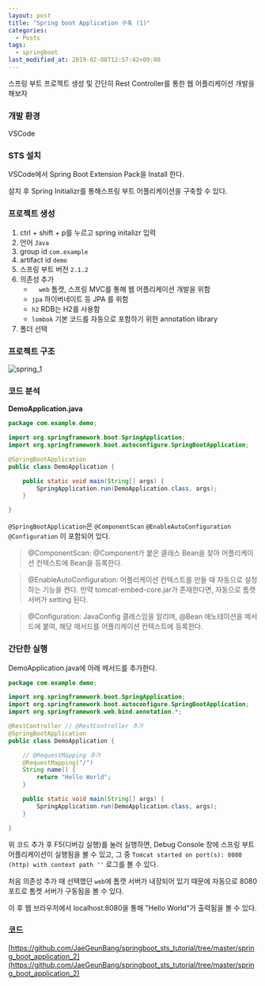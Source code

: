 ```yaml
---
layout: post
title: "Spring boot Application 구축 (1)"
categories:
  - Posts
tags:
  - springboot
last_modified_at: 2019-02-08T12:57:42+09:00
---
```


스프링 부트 프로젝트 생성 및 간단히 Rest Controller를 통한 웹 어플리케이션 개발을 해보자



### 개발 환경

VSCode



### STS 설치

VSCode에서 Spring Boot Extension Pack을 Install 한다.

설치 후 Spring Initializr를 통해스프링 부트 어플리케이션을 구축할 수 있다.



### 프로젝트 생성

1. ctrl + shift + p를 누르고 spring initalizr 입력
1. 언어 `Java`
2. group id `com.example`
3. artifact id `demo`
4. 스프링 부트 버전 `2.1.2`
6. 의존성 추가 
   - `	web`  톰캣, 스프링 MVC를 통해 웹 어플리케이션 개발을 위함
   - `jpa` 하이버네이트 등 JPA 를 위함
   - `h2` RDB는 H2를 사용함
   - `lombok` 기본 코드를 자동으로 포함하기 위한 annotation library
6. 폴더 선택



### 프로젝트 구조

![spring_1](https://user-images.githubusercontent.com/22383120/52461676-68dd8880-2bb3-11e9-970b-0e1da0fb2498.PNG)



### 코드 분석

**DemoApplication.java**

```java
package com.example.demo;

import org.springframework.boot.SpringApplication;
import org.springframework.boot.autoconfigure.SpringBootApplication;

@SpringBootApplication
public class DemoApplication {

	public static void main(String[] args) {
		SpringApplication.run(DemoApplication.class, args);
	}

}
```
`@SpringBootApplication`은 `@ComponentScan` `@EnableAutoConfiguration` `@Configuration` 이 포함되어 있다.

> @ComponentScan: @Component가 붙은 클래스 Bean을 찾아 어플리케이션 컨텍스트에 Bean을 등록한다.

> @EnableAutoConfiguration: 어플리케이션 컨텍스트를 만들 때 자동으로 설정하는 기능을 켠다. 만약 tomcat-embed-core.jar가 존재한다면, 자동으로 톰캣 서버가 setting 된다.

> @Configuration: JavaConfig 클래스임을 알리며, @Bean 애노테이션을 메서드에 붙여, 해당 메서드를 어플리케이션 컨텍스트에 등록한다.



### 간단한 실행

DemoApplication.java에 아래 메서드를 추가한다.
```java
package com.example.demo;

import org.springframework.boot.SpringApplication;
import org.springframework.boot.autoconfigure.SpringBootApplication;
import org.springframework.web.bind.annotation.*;

@RestController // @RestController 추가
@SpringBootApplication
public class DemoApplication {

	// @RequestMapping 추가
	@RequestMapping("/")
	String name() {
		return "Hello World";
	}

	public static void main(String[] args) {
		SpringApplication.run(DemoApplication.class, args);
	}

} 
```
위 코드 추가 후 F5(디버깅 실행)를 눌러 실행하면, Debug Console 창에 스프링 부트 어플리케이션이 실행됨을 볼 수 있고, 그 중 `Tomcat started on port(s): 8080 (http) with context path ''` 로그를 볼 수 있다.

처음 의존성 추가 때 선택했던 `web`에 톰캣 서버가 내장되어 있기 때문에 자동으로 8080 포트로 톰켓 서버가 구동됨을 볼 수 있다.

이 후 웹 브라우저에서 localhost:8080을 통해 "Hello World"가 출력됨을 볼 수 있다.



### 코드
[https://github.com/JaeGeunBang/springboot_sts_tutorial/tree/master/spring_boot_application_2](https://github.com/JaeGeunBang/springboot_sts_tutorial/tree/master/spring_boot_application_2)
